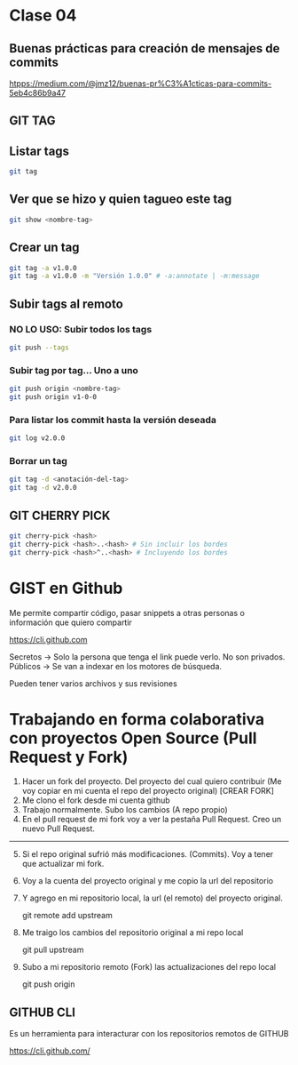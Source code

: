 # Clase 04

## Buenas prácticas para creación de mensajes de commits

<htpps://medium.com/@jmz12/buenas-pr%C3%A1cticas-para-commits-5eb4c86b9a47>

## GIT TAG

## Listar tags

```sh
git tag
```

## Ver que se hizo y quien tagueo este tag

```sh
git show <nombre-tag>
```

## Crear un tag

```sh
git tag -a v1.0.0
git tag -a v1.0.0 -m "Versión 1.0.0" # -a:annotate | -m:message
```

## Subir tags al remoto

### NO LO USO: Subir todos los tags

```sh
git push --tags
```

### Subir tag por tag... Uno a uno

```sh
git push origin <nombre-tag>
git push origin v1-0-0
```

### Para listar los commit hasta la versión deseada

```sh
git log v2.0.0
```

### Borrar un tag

```sh
git tag -d <anotación-del-tag>
git tag -d v2.0.0
```

## GIT CHERRY PICK

```sh
git cherry-pick <hash>
git cherry-pick <hash>..<hash> # Sin incluir los bordes
git cherry-pick <hash>^..<hash> # Incluyendo los bordes
```

# GIST en Github
Me permite compartir código, pasar snippets a otras personas o información que quiero compartir

<https://cli.github.com>

Secretos -> Solo la persona que tenga el link puede verlo. No son privados.
Públicos -> Se van a indexar en los motores de búsqueda.

Pueden tener varios archivos y sus revisiones

# Trabajando en forma colaborativa con proyectos Open Source (Pull Request y Fork)

1. Hacer un fork del proyecto. Del proyecto del cual quiero contribuir (Me voy copiar en mi cuenta el repo del proyecto original) [CREAR FORK]
2. Me clono el fork desde mi cuenta github
3. Trabajo normalmente. Subo los cambios (A repo propio)
4. En el pull request de mi fork voy a ver la pestaña Pull Request. Creo un nuevo Pull Request.
---
5. Si el repo original sufrió más modificaciones. (Commits). Voy a tener que actualizar mi fork.
6. Voy a la cuenta del proyecto original y me copio la url del repositorio
7. Y agrego en mi repositorio local, la url (el remoto) del proyecto original.

    git remote add upstream <URL-repositorio-original>

8. Me traigo los cambios del repositorio original a mi repo local

    git pull upstream <la-rama-donde-me-quiero-traer>

9. Subo a mi repositorio remoto (Fork) las actualizaciones del repo local

    git push origin <rama-a-actualizar>

## GITHUB CLI
Es un herramienta para interacturar con los repositorios remotos de GITHUB

<https://cli.github.com/>